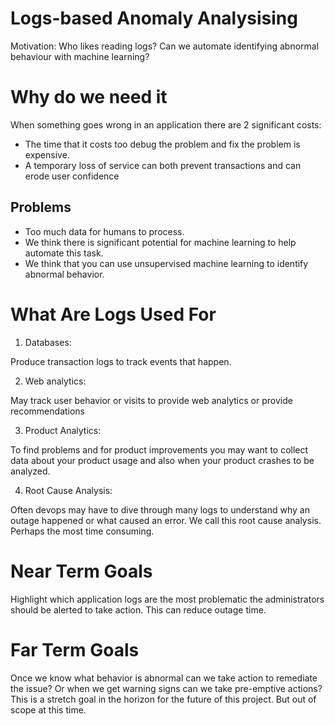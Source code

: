 # Logs-based Anomaly Analysising

Motivation: Who likes reading logs? Can we automate identifying abnormal behaviour with machine learning?

# Why do we need it
When something goes wrong in an application there are 2 significant costs:

- The time that it costs too debug the problem and fix the problem is expensive.
- A temporary loss of service can both prevent transactions and can erode user confidence

## Problems
- Too much data for humans to process.
- We think there is significant potential for machine learning to help automate this task.
- We think that you can use unsupervised machine learning to identify abnormal behavior.

# What Are Logs Used For
1. Databases:

Produce transaction logs to track events that happen.

2. Web analytics:

May track user behavior or visits to provide web analytics or provide recommendations

3. Product Analytics:

To find problems and for product improvements you may want to collect data about your product usage and also when your product crashes to be analyzed.

4. Root Cause Analysis:

Often devops may have to dive through many logs to understand why an outage happened or what caused an error. We call this root cause analysis. Perhaps the most time consuming.

# Near Term Goals
Highlight which application logs are the most problematic the administrators should be alerted to take action. This can reduce outage time.

# Far Term Goals
Once we know what behavior is abnormal can we take action to remediate the issue? Or when we get warning signs can we take pre-emptive actions? This is a stretch goal in the horizon for the future of this project. But out of scope at this time.
